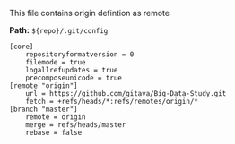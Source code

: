 This file contains origin defintion as remote

**Path:** 
	`${repo}/.git/config`

```
[core]
	repositoryformatversion = 0
	filemode = true
	logallrefupdates = true
	precomposeunicode = true
[remote "origin"]
	url = https://github.com/gitava/Big-Data-Study.git
	fetch = +refs/heads/*:refs/remotes/origin/*
[branch "master"]
	remote = origin
	merge = refs/heads/master
	rebase = false
```

